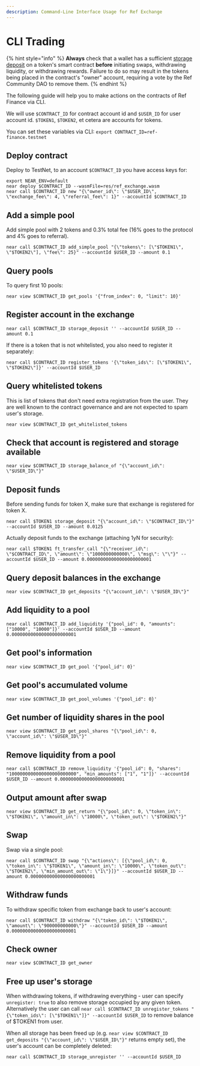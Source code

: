```yaml
---
description: Command-Line Interface Usage for Ref Exchange
---
```


# CLI Trading

{% hint style="info" %}
**Always** check that a wallet has a sufficient [storage deposit](https://nomicon.io/Standards/StorageManagement#example-1-fungible-token-contract) on a token's smart contract **before** initiating swaps, withdrawing liquidity, or withdrawing rewards. Failure to do so may result in the tokens being placed in the contract's "owner" account, requiring a vote by the Ref Community DAO to remove them.&#x20;
{% endhint %}

The following guide will help you to make actions on the contracts of Ref Finance via CLI.

We will use `$CONTRACT_ID` for contract account id and `$USER_ID` for user account id. `$TOKEN1`, `$TOKEN2`, et cetera are accounts for tokens.

You can set these variables via CLI: `export CONTRACT_ID=ref-finance.testnet`

## Deploy contract

Deploy to TestNet, to an account `$CONTRACT_ID` you have access keys for:

```
export NEAR_ENV=default
near deploy $CONTRACT_ID --wasmFile=res/ref_exchange.wasm
near call $CONTRACT_ID new "{\"owner_id\": \"$USER_ID\", \"exchange_fee\": 4, \"referral_fee\": 1}" --accountId $CONTRACT_ID
```

## Add a simple pool

Add simple pool with 2 tokens and 0.3% total fee (16% goes to the protocol and 4% goes to referral).

```
near call $CONTRACT_ID add_simple_pool "{\"tokens\": [\"$TOKEN1\", \"$TOKEN2\"], \"fee\": 25}" --accountId $USER_ID --amount 0.1
```

## Query pools

To query first 10 pools:

```
near view $CONTRACT_ID get_pools '{"from_index": 0, "limit": 10}'
```

## Register account in the exchange

```
near call $CONTRACT_ID storage_deposit '' --accountId $USER_ID --amount 0.1
```

If there is a token that is not whitelisted, you also need to register it separately:

```
near call $CONTRACT_ID register_tokens '{\"token_ids\": [\"$TOKEN1\", \"$TOKEN2\"]}' --accountId $USER_ID
```

## Query whitelisted tokens

This is list of tokens that don't need extra registration from the user. They are well known to the contract governance and are not expected to spam user's storage.

```
near view $CONTRACT_ID get_whitelisted_tokens
```

## Check that account is registered and storage available

```
near view $CONTRACT_ID storage_balance_of "{\"account_id\": \"$USER_ID\"}"
```

## Deposit funds

Before sending funds for token X, make sure that exchange is registered for token X.

```
near call $TOKEN1 storage_deposit "{\"account_id\": \"$CONTRACT_ID\"}" --accountId $USER_ID --amount 0.0125
```

Actually deposit funds to the exchange (attaching 1yN for security):

```
near call $TOKEN1 ft_transfer_call "{\"receiver_id\": \"$CONTRACT_ID\", \"amount\": \"1000000000000\", \"msg\": \"\"}" --accountId $USER_ID --amount 0.000000000000000000000001
```

## Query deposit balances in the exchange

```
near view $CONTRACT_ID get_deposits "{\"account_id\": \"$USER_ID\"}"
```

## Add liquidity to a pool

```
near call $CONTRACT_ID add_liquidity '{"pool_id": 0, "amounts": ["10000", "10000"]}' --accountId $USER_ID --amount 0.000000000000000000000001
```

## Get pool's information

```
near view $CONTRACT_ID get_pool '{"pool_id": 0}'
```

## Get pool's accumulated volume

```
near view $CONTRACT_ID get_pool_volumes '{"pool_id": 0}'
```

## Get number of liquidity shares in the pool

```
near view $CONTRACT_ID get_pool_shares "{\"pool_id\": 0, \"account_id\": \"$USER_ID\"}"
```

## Remove liquidity from a pool

```
near call $CONTRACT_ID remove_liquidity '{"pool_id": 0, "shares": "1000000000000000000000000", "min_amounts": ["1", "1"]}' --accountId $USER_ID --amount 0.000000000000000000000001
```

## Output amount after swap

```
near view $CONTRACT_ID get_return "{\"pool_id\": 0, \"token_in\": \"$TOKEN1\", \"amount_in\": \"10000\", \"token_out\": \"$TOKEN2\"}"
```

## Swap

Swap via a single pool:

```
near call $CONTRACT_ID swap "{\"actions\": [{\"pool_id\": 0, \"token_in\": \"$TOKEN1\", \"amount_in\": \"10000\", \"token_out\": \"$TOKEN2\", \"min_amount_out\": \"1\"}]}" --accountId $USER_ID --amount 0.000000000000000000000001
```

## Withdraw funds

To withdraw specific token from exchange back to user's account:

```
near call $CONTRACT_ID withdraw "{\"token_id\": \"$TOKEN1\", \"amount\": \"900000000000\"}" --accountId $USER_ID --amount 0.000000000000000000000001
```

## Check owner

```
near view $CONTRACT_ID get_owner
```

## Free up user's storage

When withdrawing tokens, if withdrawing everything - user can specify `unregister: true` to also remove storage occupied by any given token. Alternatively the user can call `near call $CONTRACT_ID unregister_tokens "{\"token_ids\": [\"$TOKEN1\"]}" --accountId $USER_ID` to remove balance of $TOKEN1 from user.

When all storage has been freed up (e.g. `near view $CONTRACT_ID get_deposits "{\"account_id\": \"$USER_ID\"}"` returns empty set), the user's account can be completely deleted:

```
near call $CONTRACT_ID storage_unregister '' --accountId $USER_ID
```
